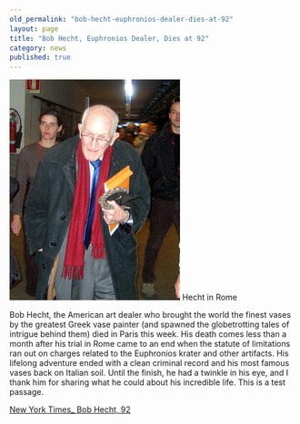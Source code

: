 ```yaml
---
old_permalink: "bob-hecht-euphronios-dealer-dies-at-92"
layout: page
title: "Bob Hecht, Euphronios Dealer, Dies at 92"
category: news
published: true
---
```


![Hecht in Rome](/assets/img/Robert_Hecht.jpg)
Hecht in Rome

Bob Hecht, the American art dealer who brought the world the finest vases by the greatest Greek vase painter (and spawned the globetrotting tales of intrigue behind them) died in Paris this week. His death comes less than a month after his trial in Rome came to an end when the statute of limitations ran out on charges related to the Euphronios krater and other artifacts. His lifelong adventure ended with a clean criminal record and his most famous vases back on Italian soil. Until the finish, he had a twinkle in his eye, and I thank him for sharing what he could about his incredible life. This is a test passage.

[New York Times_ Bob Hecht, 92](http://www.nytimes.com/2012/02/10/arts/design/robert-hecht-antiquities-dealer-dies-at-92.html)